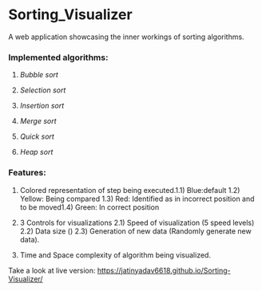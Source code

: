 # Sorting_Visualizer
A web application showcasing the inner workings of sorting algorithms.

### Implemented algorithms:

1) *Bubble sort*

2) *Selection sort*

3) *Insertion sort*

4) *Merge sort*

5) *Quick sort*

6) *Heap sort*

### Features:

1) Colored representation of step being executed.1.1) Blue:default 1.2) Yellow: Being compared 1.3) Red: Identified as in incorrect position and to be moved1.4) Green: In correct position

2) 3 Controls for visualizations 2.1) Speed of visualization (5 speed levels) 2.2) Data size () 2.3) Generation of new data (Randomly generate new data).

3) Time and Space complexity of algorithm being visualized.

Take a look at live version:  https://jatinyadav6618.github.io/Sorting-Visualizer/
